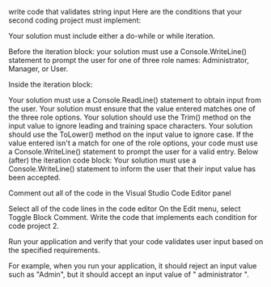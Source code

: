 write code that validates string input
Here are the conditions that your second coding project must implement:

Your solution must include either a do-while or while iteration.

Before the iteration block: your solution must use a Console.WriteLine() statement to prompt the user for one of three role names: Administrator, Manager, or User.

Inside the iteration block:

Your solution must use a Console.ReadLine() statement to obtain input from the user.
Your solution must ensure that the value entered matches one of the three role options.
Your solution should use the Trim() method on the input value to ignore leading and training space characters.
Your solution should use the ToLower() method on the input value to ignore case.
If the value entered isn't a match for one of the role options, your code must use a Console.WriteLine() statement to prompt the user for a valid entry.
Below (after) the iteration code block: Your solution must use a Console.WriteLine() statement to inform the user that their input value has been accepted.

Comment out all of the code in the Visual Studio Code Editor panel

Select all of the code lines in the code editor
On the Edit menu, select Toggle Block Comment.
Write the code that implements each condition for code project 2.

Run your application and verify that your code validates user input based on the specified requirements.

For example, when you run your application, it should reject an input value such as "Admin", but it should accept an input value of " administrator ".